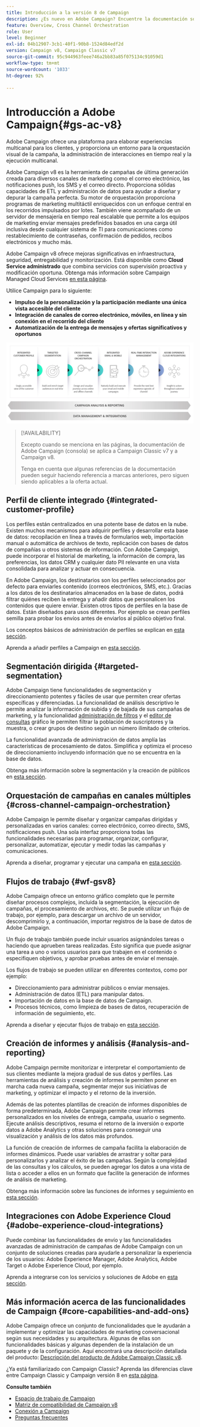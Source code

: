 ```yaml
---
title: Introducción a la versión 8 de Campaign
description: ¿Es nuevo en Adobe Campaign? Encuentre la documentación sobre cómo poner en marcha el software y dónde comenzar con la interfaz.
feature: Overview, Cross Channel Orchestration
role: User
level: Beginner
exl-id: 04b12907-3cb1-40f1-90b8-1524d84edf2d
version: Campaign v8, Campaign Classic v7
source-git-commit: 95c944963feee746a2bb83a85f075134c91059d1
workflow-type: tm+mt
source-wordcount: '1033'
ht-degree: 92%

---
```


# Introducción a Adobe Campaign{#gs-ac-v8}

Adobe Campaign ofrece una plataforma para elaborar experiencias multicanal para los clientes, y proporciona un entorno para la orquestación visual de la campaña, la administración de interacciones en tiempo real y la ejecución multicanal.

Adobe Campaign v8 es la herramienta de campañas de última generación creada para diversos canales de marketing como el correo electrónico, las notificaciones push, los SMS y el correo directo. Proporciona sólidas capacidades de ETL y administración de datos para ayudar a diseñar y depurar la campaña perfecta. Su motor de orquestación proporciona programas de marketing multitáctil enriquecidos con un enfoque central en los recorridos impulsados por lotes. También viene acompañado de un servidor de mensajería en tiempo real escalable que permite a los equipos de marketing enviar mensajes predefinidos basados en una carga útil inclusiva desde cualquier sistema de TI para comunicaciones como restablecimiento de contraseñas, confirmación de pedidos, recibos electrónicos y mucho más.

Adobe Campaign v8 ofrece mejoras significativas en infraestructura, seguridad, entregabilidad y monitorización. Está disponible como **Cloud Service administrado** que combina servicios con supervisión proactiva y modificación oportuna. Obtenga más información sobre Campaign Managed Cloud Services [en esta página](whats-new.md#acms-desc).

Utilice Campaign para lo siguiente:

* **Impulso de la personalización y la participación mediante una única vista accesible del cliente**
* **Integración de canales de correo electrónico, móviles, en línea y sin conexión en el recorrido del cliente**
* **Automatización de la entrega de mensajes y ofertas significativos y oportunos**

![](assets/do-not-localize/ac-capabilities.png)


>[!AVAILABILITY]
>
>Excepto cuando se menciona en las páginas, la documentación de Adobe Campaign (consola) se aplica a Campaign Classic v7 y a Campaign v8.
>
>Tenga en cuenta que algunas referencias de la documentación pueden seguir haciendo referencia a marcas anteriores, pero siguen siendo aplicables a la oferta actual.

## Perfil de cliente integrado {#integrated-customer-profile}

Los perfiles están centralizados en una potente base de datos en la nube. Existen muchos mecanismos para adquirir perfiles y desarrollar esta base de datos: recopilación en línea a través de formularios web, importación manual o automática de archivos de texto, replicación con bases de datos de compañías u otros sistemas de información. Con Adobe Campaign, puede incorporar el historial de marketing, la información de compra, las preferencias, los datos CRM y cualquier dato PII relevante en una vista consolidada para analizar y actuar en consecuencia.

En Adobe Campaign, los destinatarios son los perfiles seleccionados por defecto para enviarles contenido (correos electrónicos, SMS, etc.). Gracias a los datos de los destinatarios almacenados en la base de datos, podrá filtrar quiénes reciben la entrega y añadir datos que personalicen los contenidos que quiere enviar. Existen otros tipos de perfiles en la base de datos. Están diseñados para usos diferentes. Por ejemplo se crean perfiles semilla para probar los envíos antes de enviarlos al público objetivo final.

Los conceptos básicos de administración de perfiles se explican en [esta sección](audiences.md).

Aprenda a añadir perfiles a Campaign en [esta sección](import.md).

## Segmentación dirigida {#targeted-segmentation}

Adobe Campaign tiene funcionalidades de segmentación y direccionamiento potentes y fáciles de usar que permiten crear ofertas específicas y diferenciadas. La funcionalidad de análisis descriptivo le permite analizar la información de subida y de bajada de sus campañas de marketing, y la funcionalidad [administración de filtros](../audiences/create-filters.md) y el [editor de consultas](query-editor.md) gráfico le permiten filtrar la población de suscriptores y la muestra, o crear grupos de destino según un número ilimitado de criterios.

La funcionalidad avanzada de administración de datos amplía las características de procesamiento de datos. Simplifica y optimiza el proceso de direccionamiento incluyendo información que no se encuentra en la base de datos.

Obtenga más información sobre la segmentación y la creación de públicos en [esta sección](audiences.md).

## Orquestación de campañas en canales múltiples {#cross-channel-campaign-orchestration}

Adobe Campaign le permite diseñar y organizar campañas dirigidas y personalizadas en varios canales: correo electrónico, correo directo, SMS, notificaciones push. Una sola interfaz proporciona todas las funcionalidades necesarias para programar, organizar, configurar, personalizar, automatizar, ejecutar y medir todas las campañas y comunicaciones.

Aprenda a diseñar, programar y ejecutar una campaña en [esta sección](campaigns.md).

## Flujos de trabajo {#wf-gsv8}

Adobe Campaign ofrece un entorno gráfico completo que le permite diseñar procesos complejos, incluida la segmentación, la ejecución de campañas, el procesamiento de archivos, etc. Se puede utilizar un flujo de trabajo, por ejemplo, para descargar un archivo de un servidor, descomprimirlo y, a continuación, importar registros de la base de datos de Adobe Campaign.

Un flujo de trabajo también puede incluir usuarios asignándoles tareas o haciendo que aprueben tareas realizadas. Esto significa que puede asignar una tarea a uno o varios usuarios para que trabajen en el contenido o especifiquen objetivos, y aprobar pruebas antes de enviar el mensaje.

Los flujos de trabajo se pueden utilizar en diferentes contextos, como por ejemplo:

* Direccionamiento para administrar públicos o enviar mensajes.
* Administración de datos (ETL) para manipular datos.
* Importación de datos en la base de datos de Campaign.
* Procesos técnicos, como limpieza de bases de datos, recuperación de información de seguimiento, etc.

Aprenda a diseñar y ejecutar flujos de trabajo en [esta sección](../config/workflows.md).

## Creación de informes y análisis {#analysis-and-reporting}

Adobe Campaign permite monitorizar e interpretar el comportamiento de sus clientes mediante la mejora gradual de sus datos y perfiles. Las herramientas de análisis y creación de informes le permiten poner en marcha cada nueva campaña, segmentar mejor sus iniciativas de marketing, y optimizar el impacto y el retorno de la inversión.

Además de las potentes plantillas de creación de informes disponibles de forma predeterminada, Adobe Campaign permite crear informes personalizados en los niveles de entrega, campaña, usuario o segmento. Ejecute análisis descriptivos, resuma el retorno de la inversión o exporte datos a Adobe Analytics y otras soluciones para conseguir una visualización y análisis de los datos más profundos.

La función de creación de informes de campaña facilita la elaboración de informes dinámicos. Puede usar variables de arrastrar y soltar para personalizarlos y analizar el éxito de las campañas. Según la complejidad de las consultas y los cálculos, se pueden agregar los datos a una vista de lista o acceder a ellos en un formato que facilite la generación de informes de análisis de marketing.


Obtenga más información sobre las funciones de informes y seguimiento en [esta sección](../reporting/gs-reporting.md).

## Integraciones con Adobe Experience Cloud {#adobe-experience-cloud-integrations}

Puede combinar las funcionalidades de envío y las funcionalidades avanzadas de administración de campañas de Adobe Campaign con un conjunto de soluciones creadas para ayudarle a personalizar la experiencia de los usuarios: Adobe Experience Manager, Adobe Analytics, Adobe Target o Adobe Experience Cloud, por ejemplo.

Aprenda a integrarse con los servicios y soluciones de Adobe en [esta sección](../connect/integration.md).

## Más información acerca de las funcionalidades de Campaign {#core-capabilities-and-add-ons}

Adobe Campaign ofrece un conjunto de funcionalidades que le ayudarán a implementar y optimizar las capacidades de marketing conversacional según sus necesidades y su arquitectura. Algunas de ellas son funcionalidades básicas y algunas dependen de la instalación de un paquete y de la configuración. Aquí encontrará una descripción detallada del producto: [Descripción del producto de Adobe Campaign Classic v8](https://helpx.adobe.com/es/legal/product-descriptions/adobe-campaign-managed-cloud-services.html).

¿Ya está familiarizado con Campaign Classic? Aprenda las diferencias clave entre Campaign Classic y Campaign versión 8 en [esta página](v7-to-v8.md).

**Consulte también**

* [Espacio de trabajo de Campaign](campaign-ui.md)
* [Matriz de compatibilidad de Campaign v8](compatibility-matrix.md)
* [Conexión a Campaign](connect.md)
* [Preguntas frecuentes](campaign-faq.md)
